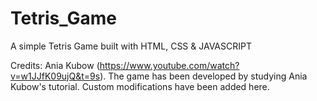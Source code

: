 # Tetris_Game
A simple Tetris Game built with HTML, CSS &amp; JAVASCRIPT

Credits:
Ania Kubow (https://www.youtube.com/watch?v=w1JJfK09ujQ&t=9s). The game has been developed by studying Ania Kubow's tutorial. Custom modifications have been added here.
